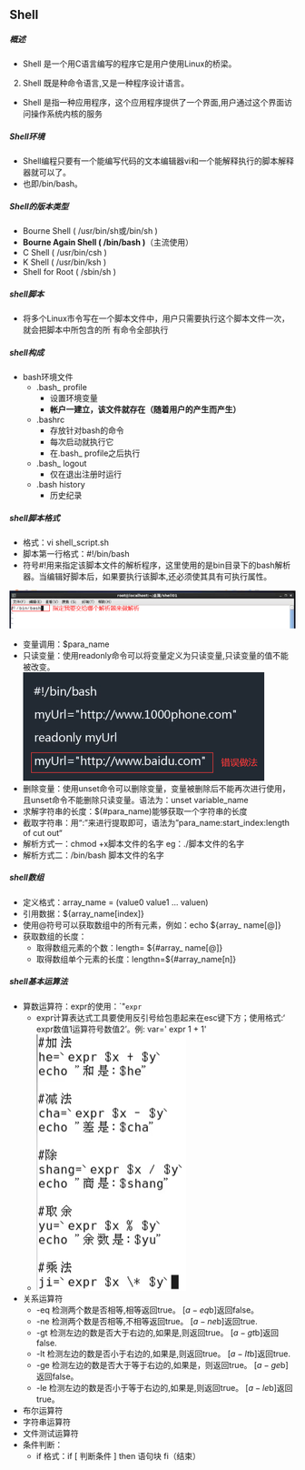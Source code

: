 ## Shell

##### 概述

- Shell 是一个用C语言编写的程序它是用户使用Linux的桥梁。
2. Shell 既是种命令语言,又是一种程序设计语言。
- Shell 是指一种应用程序，这个应用程序提供了一个界面,用户通过这个界面访问操作系统内核的服务 

##### Shell环境

- Shell编程只要有一个能编写代码的文本编辑器vi和一个能解释执行的脚本解释器就可以了。
- 也即/bin/bash。 

##### Shell的版本类型

- Bourne Shell ( /usr/bin/sh或/bin/sh ) 
- **Bourne Again Shell ( /bin/bash )**（主流使用）
- C Shell ( /usr/bin/csh )
- K Shell ( /usr/bin/ksh )
- Shell for Root ( /sbin/sh )

##### shell脚本

- 将多个Linux市令写在一个脚本文件中，用户只需要执行这个脚本文件一次，就会把脚本中所包含的所
  有命令全部执行

##### shell构成

- bash环境文件
  - .bash_ profile
    - 设置环境变量
    - **帐户一建立，该文件就存在（随着用户的产生而产生）**
  - .bashrc
    - 存放针对bash的命令
    - 每次启动就执行它
    - 在.bash_ profile之后执行
  - .bash_ logout 
    - 仅在退出注册时运行
  - .bash history
    - 历史纪录

##### shell脚本格式

- 格式：vi shell_script.sh
- 脚本第一行格式：#!/bin/bash
- 符号#!用来指定该脚本文件的解析程序，这里使用的是bin目录下的bash解析器。当编辑好脚本后，如果要执行该脚本,还必须使其具有可执行属性。

![image-20210322101409385](Shell.assets/image-20210322101409385.png)

- 变量调用：$para_name
- 只读变量：使用readonly命令可以将变量定义为只读变量,只读变量的值不能被改变。![image-20210322111708029](Shell.assets/image-20210322111708029.png)
- 删除变量：使用unset命令可以删除变量，变量被删除后不能再次进行使用，且unset命令不能删除只读变量。语法为：unset variable_name
- 求解字符串的长度：$(#para_name)能够获取一个字符串的长度
- 截取字符串：用“:”来进行提取即可，语法为”para_name:start_index:length of cut out“
- 解析方式一：chmod +x脚本文件的名字   eg：./脚本文件的名字
- 解析方式二：/bin/bash  脚本文件的名字

 

##### shell数组

- 定义格式：array_name = (value0 value1 ... valuen)
- 引用数据：${array_name[index]}
- 使用@符号可以获取数组中的所有元素，例如：echo ${array_ name[@]}
- 获取数组的长度：
  - 取得数组元素的个数：length= ${#array_ name[@]}
  - 取得数组单个元素的长度：lengthn=${#array_name[n]} 



##### shell基本运算法

- 算数运算符：expr的使用：`"``expr``
  - expr计算表达式工具要使用反引号给包患起来在esc键下方；使用格式:‘ expr数值1运算符号数值2’。例: var=' expr 1 + 1'
  - ![image-20210324113450150](Shell.assets/image-20210324113450150.png)
- 关系运算符
  - -eq       检测两个数是否相等,相等返回true。      [$a-eq$b]返回false。
  - -ne       检测两个数是否相等,不相等返回true。  [$a-ne$b]返回true.
  - -gt       检测左边的数是否大于右边的,如果是,则返回true。    [$a-gt$b]返回false.
  - -lt       检测左边的数是否小于右边的,如果是,则返回true。     [$a-It$b]返回true.
  - -ge       检测左边的数是否大于等于右边的,如果是，则返回true。    [$a-ge$b]返回false。
  - -le       检测左边的数是否小于等于右边的,如果是,则返回true。        [$a-le$b]返回true。
- 布尔运算符
- 字符串运算符
- 文件测试运算符
- 条件判断：
  - if 格式：if [ 判断条件 ]  then 语句块 fi（结束）

